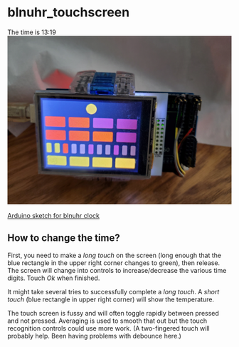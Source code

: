 # blnuhr_touchscreen

The time is 13:19
![the time is 13:19](images/20220209_131801.jpg)

[Arduino sketch for blnuhr clock](blnuhr/blnuhr.ino)

## How to change the time?

First, you need to make a *long touch* on the screen (long enough that
the blue rectangle in the upper right corner changes to green), then
release.  The screen will change into controls to
increase/decrease the various time digits.  Touch *Ok* when finished.

It might take several tries to successfully complete a *long touch*.  A
*short touch* (blue rectangle in upper right corner) will show the
temperature.

The touch screen is fussy and will often toggle rapidly between pressed
and not pressed.  Averaging is used to smooth that out but the touch
recognition controls could use more work.  (A two-fingered touch will
probably help.  Been having problems with debounce here.)
